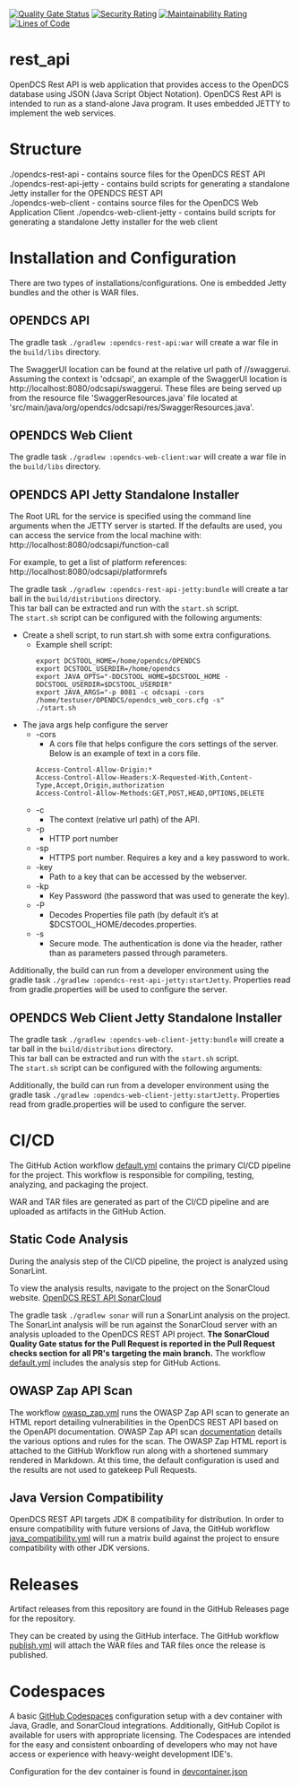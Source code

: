 [![Quality Gate Status](https://sonarcloud.io/api/project_badges/measure?project=opendcs_rest_api&metric=alert_status)](https://sonarcloud.io/summary/new_code?id=opendcs_rest_api)
[![Security Rating](https://sonarcloud.io/api/project_badges/measure?project=opendcs_rest_api&metric=security_rating)](https://sonarcloud.io/summary/new_code?id=opendcs_rest_api)
[![Maintainability Rating](https://sonarcloud.io/api/project_badges/measure?project=opendcs_rest_api&metric=sqale_rating)](https://sonarcloud.io/summary/new_code?id=opendcs_rest_api)
[![Lines of Code](https://sonarcloud.io/api/project_badges/measure?project=opendcs_rest_api&metric=ncloc)](https://sonarcloud.io/summary/new_code?id=opendcs_rest_api)

# rest_api
OpenDCS Rest API is web application that provides access to the OpenDCS database using JSON (Java Script Object Notation).
OpenDCS Rest API is intended to run as a stand-alone Java program. It uses embedded JETTY to implement the web services.

# Structure
./opendcs-rest-api - contains source files for the OpenDCS REST API
./opendcs-rest-api-jetty - contains build scripts for generating a standalone Jetty installer for the OPENDCS REST API   
./opendcs-web-client - contains source files for the OpenDCS Web Application Client
./opendcs-web-client-jetty - contains build scripts for generating a standalone Jetty installer for the web client


# Installation and Configuration
There are two types of installations/configurations.  One is embedded Jetty bundles and the other is WAR files.

## OPENDCS API
The gradle task `./gradlew :opendcs-rest-api:war` will create a war file in the `build/libs` directory.

The SwaggerUI location can be found at the relative url path of /<context>/swaggerui.
Assuming the context is 'odcsapi', an example of the SwaggerUI location is http://localhost:8080/odcsapi/swaggerui.
These files are being served up from the resource file 'SwaggerResources.java' file located at 
'src/main/java/org/opendcs/odcsapi/res/SwaggerResources.java'.

## OPENDCS Web Client
The gradle task `./gradlew :opendcs-web-client:war` will create a war file in the `build/libs` directory.

##	OPENDCS API Jetty Standalone Installer

The Root URL for the service is specified using the command line arguments when the JETTY server is started. If the defaults are used, you can access the service from the local machine with:
http://localhost:8080/odcsapi/function-call

For example, to get a list of platform references:
http://localhost:8080/odcsapi/platformrefs

The gradle task `./gradlew :opendcs-rest-api-jetty:bundle` will create a tar ball in the `build/distributions` directory.  
This tar ball can be extracted and run with the `start.sh` script.  
The `start.sh` script can be configured with the following arguments:

-	Create a shell script, to run start.sh with some extra configurations.
     - Example shell script:
        ```
        export DCSTOOL_HOME=/home/opendcs/OPENDCS
        export DCSTOOL_USERDIR=/home/opendcs
        export JAVA_OPTS="-DDCSTOOL_HOME=$DCSTOOL_HOME -DDCSTOOL_USERDIR=$DCSTOOL_USERDIR"
        export JAVA_ARGS="-p 8081 -c odcsapi -cors /home/testuser/OPENDCS/opendcs_web_cors.cfg -s"
        ./start.sh
        ```
- The java args help configure the server
     - -cors
          -	A cors file that helps configure the cors settings of the server.  Below is an example of text in a cors file.
          ```
          Access-Control-Allow-Origin:*
          Access-Control-Allow-Headers:X-Requested-With,Content-Type,Accept,Origin,authorization
          Access-Control-Allow-Methods:GET,POST,HEAD,OPTIONS,DELETE
          ```
     - -c
       - The context (relative url path) of the API.
  - -p
      - HTTP port number
  - -sp
    - HTTPS port number.  Requires a key and a key password to work.
  - -key
    - Path to a key that can be accessed by the webserver.
  - -kp
    - Key Password (the password that was used to generate the key).
  - -P
    - Decodes Properties file path (by default it’s at $DCSTOOL_HOME/decodes.properties.
  - -s
    - Secure mode.  The authentication is done via the header, rather than as parameters passed through parameters.

Additionally, the build can run from a developer environment using the gradle task `./gradlew :opendcs-rest-api-jetty:startJetty`.
Properties read from gradle.properties will be used to configure the server.

##	OPENDCS Web Client Jetty Standalone Installer
The gradle task `./gradlew :opendcs-web-client-jetty:bundle` will create a tar ball in the `build/distributions` directory.  
This tar ball can be extracted and run with the `start.sh` script.  
The `start.sh` script can be configured with the following arguments:

Additionally, the build can run from a developer environment using the gradle task `./gradlew :opendcs-web-client-jetty:startJetty`.
Properties read from gradle.properties will be used to configure the server.

# CI/CD
The GitHub Action workflow [default.yml](./.github/workflows/default.yml) contains the primary CI/CD pipeline for the project.
This workflow is responsible for compiling, testing, analyzing, and packaging the project.

WAR and TAR files are generated as part of the CI/CD pipeline and are uploaded as artifacts in the GitHub Action.

## Static Code Analysis
During the analysis step of the CI/CD pipeline, the project is analyzed using SonarLint.

To view the analysis results, navigate to the project on the SonarCloud website. 
[OpenDCS REST API SonarCloud](https://sonarcloud.io/project/overview?id=opendcs_rest_api)

The gradle task `./gradlew sonar` will run a SonarLint analysis on the project.  
The SonarLint analysis will be run against the SonarCloud server with an analysis uploaded to the OpenDCS REST API project.
**The SonarCloud Quality Gate status for the Pull Request is reported in the Pull Request checks section for all PR's targeting the main branch.**
The workflow [default.yml](./.github/workflows/default.yml) includes the analysis step for GitHub Actions.

## OWASP Zap API Scan
The workflow [owasp_zap.yml](./.github/workflows/owasp_zap.yml) runs the OWASP Zap API scan to generate an HTML report
detailing vulnerabilities in the OpenDCS REST API based on the OpenAPI documentation. OWASP Zap API scan 
[documentation](https://www.zaproxy.org/docs/docker/api-scan/) details the various options and rules for the scan.
The OWASP Zap HTML report is attached to the GitHub Workflow run along with a shortened summary rendered in Markdown.
At this time, the default configuration is used and the results are not used to gatekeep Pull Requests.

## Java Version Compatibility
OpenDCS REST API targets JDK 8 compatibility for distribution. 
In order to ensure compatibility with future versions of Java, the GitHub workflow [java_compatibility.yml](./.github/workflows/java_compatibility.yml)
will run a matrix build against the project to ensure compatibility with other JDK versions.

# Releases
Artifact releases from this repository are found in the GitHub Releases page for the repository. 

They can be created by using the GitHub interface. 
The GitHub workflow [publish.yml](./.github/workflows/publish.yml) will attach the WAR files and TAR files once the release is published.

# Codespaces
A basic [GitHub Codespaces](https://docs.github.com/en/codespaces/overview) configuration setup with a dev container with
Java, Gradle, and SonarCloud integrations. Additionally, GitHub Copilot is available for users with appropriate licensing.
The Codespaces are intended for the easy and consistent onboarding of developers who may not have access or experience with
heavy-weight development IDE's.

Configuration for the dev container is found in [devcontainer.json](./.devcontainer/devcontainer.json)
